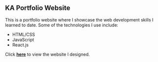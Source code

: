 ## KA Portfolio Website
This is a portfolio website where I showcase the web development skills I learned to date. Some of the technologies I use include:
- HTML/CSS
- JavaScript
- React.js

Click **[here](https://kahme022.github.io/PersonalWebsite/)** to view the website I designed.
